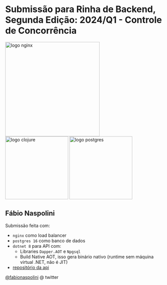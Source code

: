 # Submissão para Rinha de Backend, Segunda Edição: 2024/Q1 - Controle de Concorrência


<img src="https://upload.wikimedia.org/wikipedia/commons/c/c5/Nginx_logo.svg" alt="logo nginx" width="300" height="auto">
<br />
<img src="https://upload.wikimedia.org/wikipedia/commons/5/5d/Clojure_logo.svg" alt="logo clojure" width="200" height="auto">
<img src="https://upload.wikimedia.org/wikipedia/commons/2/29/Postgresql_elephant.svg" alt="logo postgres" width="200" height="auto">


## Fábio Naspolini
Submissão feita com:
- `nginx` como load balancer
- `postgres 16` como banco de dados
- `dotnet 8` para API com:
  - Libraries `Dapper.AOT` e `Npgsql`
  - Build Native AOT, isso gera binário nativo (runtime sem máquina virtual .NET, não é JIT)
- [repositório da api](https://github.com/fabionaspolini/rinha-de-backend-2024-q1-csharp)

[@fabionaspolini](https://twitter.com/fabionaspolini) @ twitter
